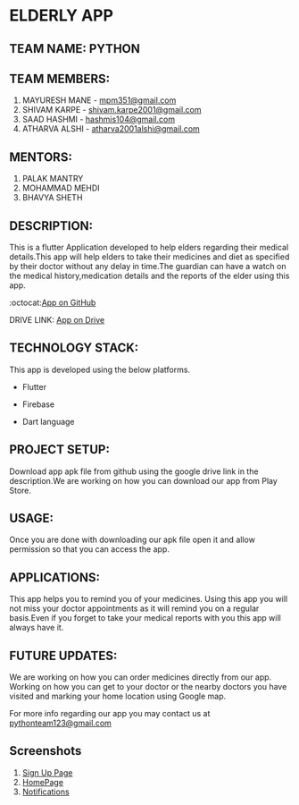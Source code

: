 # ELDERLY APP

## TEAM NAME: PYTHON

## TEAM MEMBERS:

1. MAYURESH MANE - mpm351@gmail.com
2. SHIVAM KARPE - shivam.karpe2001@gmail.com
3. SAAD HASHMI - hashmis104@gmail.com
4. ATHARVA ALSHI - atharva2001alshi@gmail.com

## MENTORS:

1. PALAK MANTRY
2. MOHAMMAD MEHDI
3. BHAVYA SHETH

## DESCRIPTION:

This is a flutter Application developed to help elders regarding their medical details.This app will help elders to take their medicines and diet as specified by their doctor without any delay in time.The guardian can have a watch on the medical history,medication details and the reports of the elder using this app.

:octocat:[App on GitHub](https://github.com/Mayuresh351/Elderly_App)

DRIVE LINK: [App on Drive](https://drive.google.com/file/d/1Dt0ogGWINYJWQA0FEHdTnqze-LF2xfir/view?usp=drivesdk)

## TECHNOLOGY STACK:

This app is developed using the below platforms.

* Flutter

* Firebase

* Dart language

## PROJECT SETUP:

Download app apk file from github using the google drive link in the description.We are working on how you can download our app from Play Store.

## USAGE:

Once you are done with downloading our apk file open it and allow permission so that you can access the app.

## APPLICATIONS:

This app helps you to remind you of your medicines. Using this app you will not miss your doctor appointments as it will remind you on a regular basis.Even if you forget to take your medical reports with you this app will always have it.

## FUTURE UPDATES:

We are working on how you can order medicines directly from our app. Working on how you can get to your doctor or the nearby doctors you have visited and marking your home location using Google map.

For more info regarding our app you may contact us at pythonteam123@gmail.com

## Screenshots
1. [Sign Up Page](https://drive.google.com/file/d/1M2ltiBrogJLWqtqWa5KbSzQMm6dAgNh6/view?usp=drivesdk)
2. [HomePage](https://drive.google.com/file/d/1M7ntM-vmeu4_jTRWX9EQ4qnGjM_rXlv5/view?usp=drivesdk)
3. [Notifications](https://drive.google.com/file/d/1LxUewzgULt5_jvRk25nWGZ-q9AdsGDq-/view?usp=drivesdk)
